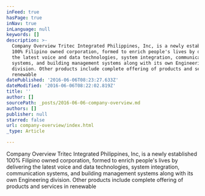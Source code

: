 ```yaml
---
inFeed: true
hasPage: true
inNav: true
inLanguage: null
keywords: []
description: >-
  Company Overview Tritec Integrated Philippines, Inc, is a newly established
  100% Filipino owned corporation, formed to enrich people's lives by delivering
  the latest voice and data technologies, system integration, communication
  systems, and building management systems along with its own Engineering
  division. Other products include complete offering of products and services in
  renewable 
datePublished: '2016-06-06T08:23:27.633Z'
dateModified: '2016-06-06T08:22:02.819Z'
title: ''
author: []
sourcePath: _posts/2016-06-06-company-overview.md
authors: []
publisher: null
starred: false
url: company-overview/index.html
_type: Article

---
```

Company Overview Tritec Integrated Philippines, Inc, is a newly established 100% Filipino owned corporation, formed to enrich people's lives by delivering the latest voice and data technologies, system integration, communication systems, and building management systems along with its own Engineering division. Other products include complete offering of products and services in renewable